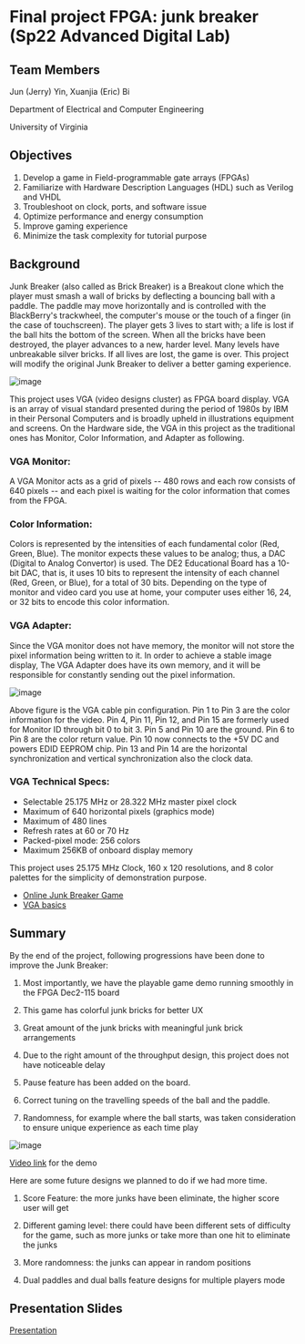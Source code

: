# Final project FPGA: junk breaker (Sp22 Advanced Digital Lab)

## Team Members
Jun (Jerry) Yin, Xuanjia (Eric) Bi

Department of Electrical and Computer Engineering

University of Virginia

## Objectives

1. Develop a game in Field-programmable gate arrays (FPGAs)
2. Familiarize with Hardware Description Languages (HDL) such as Verilog and VHDL
3. Troubleshoot on clock, ports, and software issue
4. Optimize performance and energy consumption
5. Improve gaming experience 
6. Minimize the task complexity for tutorial purpose

## Background

Junk Breaker (also called as Brick Breaker) is a Breakout clone which the player must smash a wall of bricks by deflecting a bouncing ball with a paddle. The paddle may move horizontally and is controlled with the BlackBerry's trackwheel, the computer's mouse or the touch of a finger (in the case of touchscreen). The player gets 3 lives to start with; a life is lost if the ball hits the bottom of the screen. When all the bricks have been destroyed, the player advances to a new, harder level. Many levels have unbreakable silver bricks. If all lives are lost, the game is over. 
This project will modify the original Junk Breaker to deliver a better gaming experience. 

![image](https://github.com/AyaseErii/Junk_breaker/assets/70917894/07f775e1-5090-47c3-9f2a-6d72658ad3a2)

This project uses VGA (video designs cluster) as FPGA board display. VGA is an array of visual standard presented during the period of 1980s by IBM in their Personal Computers and is broadly upheld in illustrations equipment and screens. On the Hardware side, the VGA in this project as the traditional ones has Monitor, Color Information, and Adapter as following. 

### VGA Monitor:

A VGA Monitor acts as a grid of pixels -- 480 rows and each row consists of 640 pixels -- and each pixel is waiting for the color information that comes from the FPGA. 

### Color Information:
Colors is represented by the intensities of each fundamental color (Red, Green, Blue). The monitor expects these values to be analog; thus, a DAC (Digital to Analog Convertor) is used. The DE2 Educational Board has a 10-bit DAC, that is, it uses 10 bits to represent the intensity of each channel (Red, Green, or Blue), for a total of 30 bits. Depending on the type of monitor and video card you use at home, your computer uses either 16, 24, or 32 bits to encode this color information.

### VGA Adapter:

Since the VGA monitor does not have memory, the monitor will not store the pixel information being written to it. In order to achieve a stable image display, The VGA Adapter does have its own memory, and it will be responsible for constantly sending out the pixel information.

![image](https://github.com/AyaseErii/Junk_breaker/assets/70917894/aad15af6-96c7-4731-9dd4-1157b83fe4d7)

Above figure is the VGA cable pin configuration. Pin 1 to Pin 3 are the color information for the video. Pin 4, Pin 11, Pin 12, and Pin 15 are formerly used for Monitor ID through bit 0 to bit 3. Pin 5 and Pin 10 are the ground. Pin 6 to Pin 8 are the color return value. Pin 10 now connects to the +5V DC and powers EDID EEPROM chip. Pin 13 and Pin 14 are the horizontal synchronization and vertical synchronization also the clock data. 

### VGA Technical Specs:

* Selectable 25.175 MHz or 28.322 MHz master pixel clock
* Maximum of 640 horizontal pixels (graphics mode)
* Maximum of 480 lines
* Refresh rates at 60 or 70 Hz
* Packed-pixel mode: 256 colors
* Maximum 256KB of onboard display memory
 
This project uses 25.175 MHz Clock, 160 x 120 resolutions, and 8 color palettes for the simplicity of demonstration purpose.
* [Online Junk Breaker Game](https://poki.com/en/g/brick-breaker)
* [VGA basics](https://ieeexplore.ieee.org/document/8529621)

## Summary

By the end of the project, following progressions have been done to improve the Junk Breaker:

1. Most importantly, we have the playable game demo running smoothly in the FPGA Dec2-115 board

2. This game has colorful junk bricks for better UX 

3. Great amount of the junk bricks with meaningful junk brick arrangements 

4. Due to the right amount of the throughput design, this project does not have noticeable delay

5. Pause feature has been added on the board. 

6. Correct tuning on the travelling speeds of the ball and the paddle. 

7. Randomness, for example where the ball starts, was taken consideration to ensure unique experience as each time play 

![image](https://github.com/AyaseErii/Junk_breaker/assets/70917894/b7472ade-4826-4e5f-a37c-7f037f3865d0)

[Video link](https://drive.google.com/file/d/14iVcR7DsedkFIg9oaq4hHJ0VwIHtc9aL/view?usp=drivesdk) for the demo

Here are some future designs we planned to do if we had more time. 

1. Score Feature: the more junks have been eliminate, the higher score user will get

2. Different gaming level: there could have been different sets of difficulty for the game, such as more junks or take more than one hit to eliminate the junks

3. More randomness: the junks can appear in random positions

4. Dual paddles and dual balls feature designs for multiple players mode

## Presentation Slides

[Presentation](https://myuva-my.sharepoint.com/:p:/g/personal/htf6ry_virginia_edu/Efsad7DfrsRFvuSE-EHW3wUB2KcXeU-cF4-Y-fO0vR213g?e=3ALmFX)
